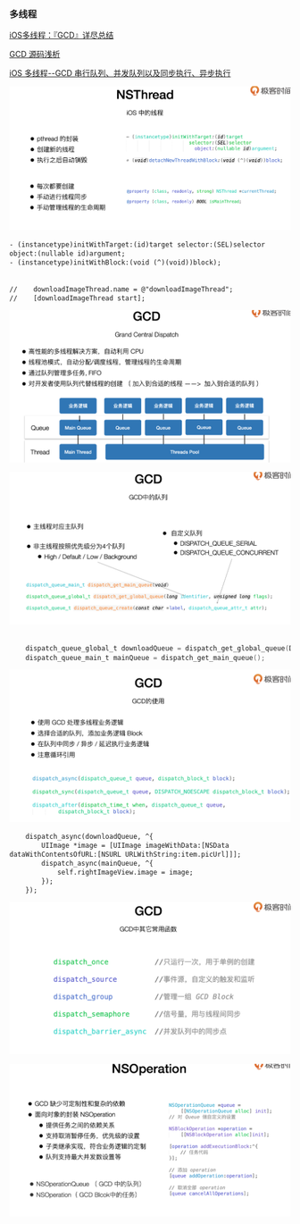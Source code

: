 ### 多线程

[iOS多线程：『GCD』详尽总结](https://juejin.cn/post/6844903566398717960)

[GCD 源码浅析](https://juejin.cn/post/6984238272352354317)

[iOS 多线程--GCD 串行队列、并发队列以及同步执行、异步执行](https://dandan2009.github.io/2018/04/15/multithreading-gcd/)



![nsthread](./images/nsthread.png)

```objc
- (instancetype)initWithTarget:(id)target selector:(SEL)selector object:(nullable id)argument;
- (instancetype)initWithBlock:(void (^)(void))block);


//    downloadImageThread.name = @"downloadImageThread";
//    [downloadImageThread start];
```



![gcd](./images/gcd.png)



![gcd中的队列](./images/gcd中的队列.png)

```objective-c

    dispatch_queue_global_t downloadQueue = dispatch_get_global_queue(DISPATCH_QUEUE_PRIORITY_DEFAULT, 0);
    dispatch_queue_main_t mainQueue = dispatch_get_main_queue();

```

![gcd的使用](./images/gcd的使用.png)

```objc
    dispatch_async(downloadQueue, ^{
        UIImage *image = [UIImage imageWithData:[NSData dataWithContentsOfURL:[NSURL URLWithString:item.picUrl]]];
        dispatch_async(mainQueue, ^{
            self.rightImageView.image = image;
        });
    });
```

![gcd常用其他函数](./images/gcd常用其他函数.png)



![nsoperation](./images/nsoperation.png)